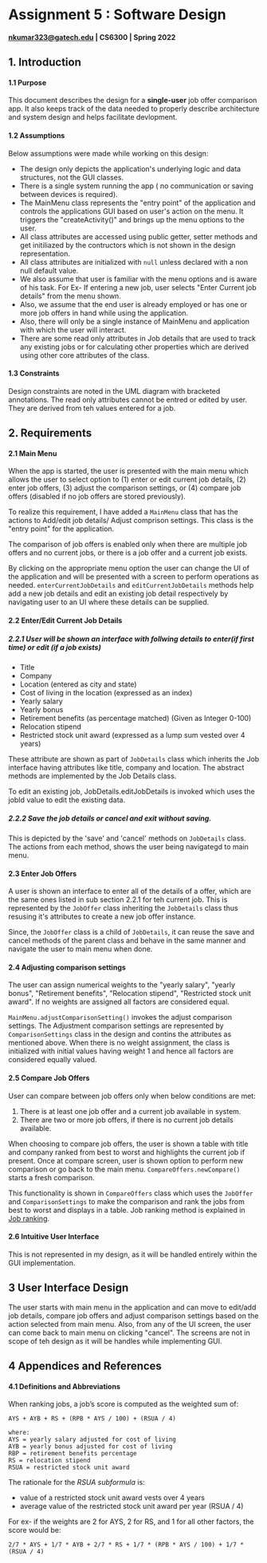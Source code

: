 # Assignment 5 : Software Design
#### nkumar323@gatech.edu | CS6300 | Spring 2022


## 1. Introduction

#### 1.1 Purpose
This document describes the design for a **single-user** job offer comparison app. It also keeps track of the data needed to properly describe architecture and system design and helps facilitate devlopment.

#### 1.2 Assumptions
Below assumptions were made while working on this design:
- The design only depicts the application's underlying logic and data structures, not the GUI classes.
- There is a single system running the app ( no communication or saving between devices is required).
- The MainMenu class represents the "entry point" of the application and controls the applications GUI based on user's action on the menu. It triggers the "createActivity()" and brings up the menu options to the user.
-  All class attributes are accessed using public getter, setter methods and get initiliazed by the contructors which is not shown in the design representation.
-  All class attributes are initialized with `null` unless declared with a non null default value. 
-  We also assume that user is familiar with the menu options and is aware of his task. For Ex- If entering a new job, user selects "Enter Current job details" from the menu shown.
-  Also, we assume that the end user is already employed or has one or more job offers in hand while using the application.
-  Also, there will only be a single instance of MainMenu and application with which the user will interact.
-  There are some read only attributes in Job details that are used to track any existing jobs or for calculating other properties which are derived using other core attributes of the class.

#### 1.3 Constraints
Design constraints are noted in the UML diagram with bracketed annotations. The read only attributes cannot be entred or edited by user. They are derived from teh values entered for a job.

## 2. Requirements
#### 2.1 Main Menu
When the app is started, the user is presented with the main menu which allows the user to select option to
(1) enter or edit current job details, 
(2) enter job offers, 
(3) adjust the comparison settings, or 
(4) compare job offers (disabled if no job offers are stored previously).

To realize this requirement, I have added a `MainMenu` class that has the actions to Add/edit job details/ Adjust
comprison settings. This class is the "entry point" for the application.

The comparison of job offers is enabled only when there are multiple job offers and no current jobs, or there is a job offer and a current job exists.

By clicking on the appropriate menu option the user can change the UI of the application and will be presented with a screen to perform operations as needed. `enterCurrentJobDetails` and `editCurrentJobDetails` methods help add a new job details and edit an existing job detail respectively by navigating user to an UI where these details can be supplied.

#### 2.2 Enter/Edit Current Job Details
##### 2.2.1 User will be shown an interface with follwing details to enter(if first time) or edit (if a job exists)
- Title
- Company
- Location (entered as city and state)
- Cost of living in the location (expressed as an index)
- Yearly salary
- Yearly bonus
- Retirement benefits (as percentage matched) (Given as Integer 0-100)
- Relocation stipend
- Restricted stock unit award (expressed as a lump sum vested over 4 years)

These attribute are shown as part of `JobDetails` class which inherits the Job interface having attributes like 
title, company and location. The abstract methods are implemented by the Job Details class.

To edit an existing job, JobDetails.editJobDetails is invoked which uses the jobId value to edit the existing data.


##### 2.2.2 Save the job details or cancel and exit without saving. 

This is depicted by the 'save' and 'cancel' methods on `JobDetails` class. The actions from each method, shows the user being navigategd to main menu.

#### 2.3 Enter Job Offers

A user is shown an interface to enter all of the details of a offer, which are the same ones listed in sub section 2.2.1 for teh current job. This is represented by the `JobOffer` class inheriting the `JobDetails` class thus resusing it's attributes to create a new job offer instance.

Since, the `JobOffer` class is a child of `JobDetails`, it can reuse the save and cancel methods of the parent class and behave in the same manner and navigate the user to main menu when done.

#### 2.4 Adjusting comparison settings

The user can assign numerical weights to the "yearly salary", "yearly bonus", "Retirement benefits", "Relocation stipend", "Restricted stock unit award". If no weights are assigned all factors are considered equal.

`MainMenu.adjustComparisonSetting()` invokes the adjust comparison settings.
The Adjustment comparison settings are represented by `ComparisonSettings` class in the design and contins the attributes as mentioned above. When there is no weight assignment, the class is initialized with initial values having weight 1 and hence all factors are considered equally valued. 

#### 2.5 Compare Job Offers
User can compare between job offers only when below conditions are met:
1. There is at least one job offer and a current job available in system.
2. There are two or more job offers, if there is no current job details available.

When choosing to compare job offers, the user is shown a table with title and company ranked from best to worst and highlights the current job if present. Once at compare screen, user is shown option to perform new comparison or go back to the main menu. `CompareOffers.newCompare()` starts a fresh comparison.

This functionality is shown in `CompareOffers` class which uses the `JobOffer` and `ComparisonSettings` to make the comparison and rank the jobs from best to worst and displays in a table. Job ranking method is explained in [Job ranking](#41-definitions-and-abbreviations).

#### 2.6 Intuitive User Interface
This is not represented in my design, as it will be handled entirely within the GUI implementation.


## 3 User Interface Design
The user starts with main menu in the application and can move to edit/add job details, compare job offers  and adjust comparison settings based on the action selected from main menu. Also, from any of the UI screen, the user can come back to main menu on clicking "cancel". The screens are not in scope of teh design as it will be handles while implementing GUI.

## 4 Appendices and References


#### 4.1 Definitions and Abbreviations
When ranking jobs, a job’s score is computed as the weighted sum of:

```
AYS + AYB + RS + (RPB * AYS / 100) + (RSUA / 4)

where:
AYS = yearly salary adjusted for cost of living
AYB = yearly bonus adjusted for cost of living
RBP = retirement benefits percentage
RS = relocation stipend
RSUA = restricted stock unit award
```

The rationale for the _RSUA subformula_ is:
- value of a restricted stock unit award vests over 4 years
- average value of the restricted stock unit award per year (RSUA / 4)

For ex-  if the weights are 2 for AYS, 2 for RS, and 1 for all other factors, the score would be:

`2/7 * AYS + 1/7 * AYB + 2/7 * RS + 1/7 * (RPB * AYS / 100) + 1/7 * (RSUA / 4)`
